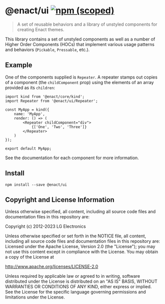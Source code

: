 # @enact/ui [![npm (scoped)](https://img.shields.io/npm/v/@enact/ui.svg?style=flat-square)](https://www.npmjs.com/package/@enact/ui)

> A set of reusable behaviors and a library of unstyled components for creating Enact themes.

This library contains a set of unstyled components as well as a number of Higher Order Components (HOCs) that implement various usage patterns and behaviors (`Pickable`, `Pressable`, etc.).

## Example

One of the components supplied is `Repeater`. A repeater stamps out copies of a component (the `childComponent` prop) using the elements of an array provided as its `children`:
```
import kind from '@enact/core/kind';
import Repeater from '@enact/ui/Repeater';

const MyApp = kind({
	name: 'MyApp',
	render: () => (
		<Repeater childComponent="div">
			{['One', 'Two', 'Three']}
		</Repeater>
	)
});

export default MyApp;
```

See the documentation for each component for more information.

## Install

```
npm install --save @enact/ui
```

## Copyright and License Information

Unless otherwise specified, all content, including all source code files and documentation files in this repository are:

Copyright (c) 2012-2023 LG Electronics

Unless otherwise specified or set forth in the NOTICE file, all content, including all source code files and documentation files in this repository are: Licensed under the Apache License, Version 2.0 (the "License"); you may not use this content except in compliance with the License. You may obtain a copy of the License at

http://www.apache.org/licenses/LICENSE-2.0

Unless required by applicable law or agreed to in writing, software distributed under the License is distributed on an "AS IS" BASIS, WITHOUT WARRANTIES OR CONDITIONS OF ANY KIND, either express or implied. See the License for the specific language governing permissions and limitations under the License.
